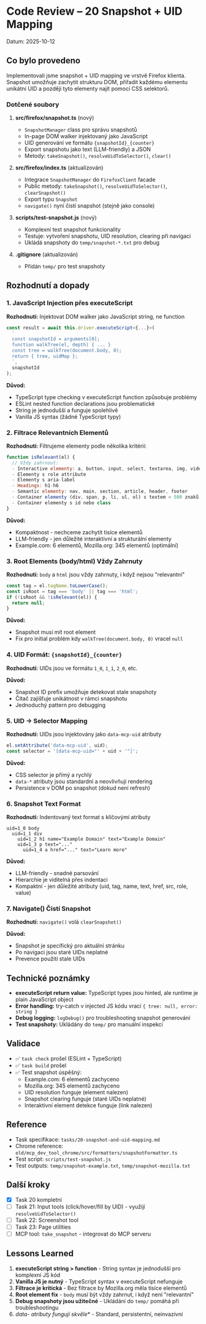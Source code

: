 # Code Review – 20 Snapshot + UID Mapping

Datum: 2025-10-12

## Co bylo provedeno

Implementovali jsme snapshot + UID mapping ve vrstvě Firefox klienta. Snapshot umožňuje zachytit strukturu DOM, přiřadit každému elementu unikátní UID a později tyto elementy najít pomocí CSS selektorů.

### Dotčené soubory

1. **src/firefox/snapshot.ts** (nový)
   - `SnapshotManager` class pro správu snapshotů
   - In-page DOM walker injektovaný jako JavaScript
   - UID generování ve formátu `{snapshotId}_{counter}`
   - Export snapshotu jako text (LLM-friendly) a JSON
   - Metody: `takeSnapshot()`, `resolveUidToSelector()`, `clear()`

2. **src/firefox/index.ts** (aktualizován)
   - Integrace `SnapshotManager` do `FirefoxClient` facade
   - Public metody: `takeSnapshot()`, `resolveUidToSelector()`, `clearSnapshot()`
   - Export typu `Snapshot`
   - `navigate()` nyní čistí snapshot (stejně jako console)

3. **scripts/test-snapshot.js** (nový)
   - Komplexní test snapshot funkcionality
   - Testuje: vytvoření snapshotu, UID resolution, clearing při navigaci
   - Ukládá snapshoty do `temp/snapshot-*.txt` pro debug

4. **.gitignore** (aktualizován)
   - Přidán `temp/` pro test snapshoty

## Rozhodnutí a dopady

### 1. JavaScript Injection přes executeScript

**Rozhodnutí:** Injektovat DOM walker jako JavaScript string, ne function

```typescript
const result = await this.driver.executeScript<{...}>(
  `
  const snapshotId = arguments[0];
  function walkTree(el, depth) { ... }
  const tree = walkTree(document.body, 0);
  return { tree, uidMap };
  `,
  snapshotId
);
```

**Důvod:**
- TypeScript type checking v executeScript function způsobuje problémy
- ESLint nested function declarations jsou problematické
- String je jednodušší a funguje spolehlivě
- Vanilla JS syntax (žádné TypeScript typy)

### 2. Filtrace Relevantních Elementů

**Rozhodnutí:** Filtrujeme elementy podle několika kritérií:

```javascript
function isRelevant(el) {
  // Vždy zahrnout:
  - Interactive elementy: a, button, input, select, textarea, img, video, audio, iframe
  - Elementy s role attribute
  - Elementy s aria-label
  - Headings: h1-h6
  - Semantic elementy: nav, main, section, article, header, footer
  - Container elementy (div, span, p, li, ul, ol) s textem < 500 znaků
  - Container elementy s id nebo class
}
```

**Důvod:**
- Kompaktnost - nechceme zachytit tisíce elementů
- LLM-friendly - jen důležité interaktivní a strukturální elementy
- Example.com: 6 elementů, Mozilla.org: 345 elementů (optimální)

### 3. Root Elements (body/html) Vždy Zahrnuty

**Rozhodnutí:** `body` a `html` jsou vždy zahrnuty, i když nejsou "relevantní"

```javascript
const tag = el.tagName.toLowerCase();
const isRoot = tag === 'body' || tag === 'html';
if (!isRoot && !isRelevant(el)) {
  return null;
}
```

**Důvod:**
- Snapshot musí mít root element
- Fix pro initial problém kdy `walkTree(document.body, 0)` vracel `null`

### 4. UID Formát: `{snapshotId}_{counter}`

**Rozhodnutí:** UIDs jsou ve formátu `1_0`, `1_1`, `2_0`, etc.

**Důvod:**
- Snapshot ID prefix umožňuje detekovat stale snapshoty
- Čítač zajišťuje unikátnost v rámci snapshotu
- Jednoduchý pattern pro debugging

### 5. UID → Selector Mapping

**Rozhodnutí:** UIDs jsou injektovány jako `data-mcp-uid` atributy

```javascript
el.setAttribute('data-mcp-uid', uid);
const selector = '[data-mcp-uid="' + uid + '"]';
```

**Důvod:**
- CSS selector je přímý a rychlý
- `data-*` atributy jsou standardní a neovlivňují rendering
- Persistence v DOM po snapshot (dokud není refresh)

### 6. Snapshot Text Format

**Rozhodnutí:** Indentovaný text format s klíčovými atributy

```
uid=1_0 body
  uid=1_1 div
    uid=1_2 h1 name="Example Domain" text="Example Domain"
    uid=1_3 p text="..."
      uid=1_4 a href="..." text="Learn more"
```

**Důvod:**
- LLM-friendly - snadné parsování
- Hierarchie je viditelná přes indentaci
- Kompaktní - jen důležité atributy (uid, tag, name, text, href, src, role, value)

### 7. Navigate() Čistí Snapshot

**Rozhodnutí:** `navigate()` volá `clearSnapshot()`

**Důvod:**
- Snapshot je specifický pro aktuální stránku
- Po navigaci jsou staré UIDs neplatné
- Prevence použití stale UIDs

## Technické poznámky

- **executeScript return value:** TypeScript types jsou hinted, ale runtime je plain JavaScript object
- **Error handling:** try-catch v injected JS kódu vrací `{ tree: null, error: string }`
- **Debug logging:** `logDebug()` pro troubleshooting snapshot generování
- **Test snapshoty:** Ukládány do `temp/` pro manuální inspekci

## Validace

- ✅ `task check` prošel (ESLint + TypeScript)
- ✅ `task build` prošel
- ✅ Test snapshot úspěšný:
  - Example.com: 6 elementů zachyceno
  - Mozilla.org: 345 elementů zachyceno
  - UID resolution funguje (element nalezen)
  - Snapshot clearing funguje (staré UIDs neplatné)
  - Interaktivní element detekce funguje (link nalezen)

## Reference

- Task specifikace: `tasks/20-snapshot-and-uid-mapping.md`
- Chrome reference: `old/mcp_dev_tool_chrome/src/formatters/snapshotFormatter.ts`
- Test script: `scripts/test-snapshot.js`
- Test outputs: `temp/snapshot-example.txt`, `temp/snapshot-mozilla.txt`

## Další kroky

- [x] Task 20 kompletní
- [ ] Task 21: Input tools (click/hover/fill by UID) - využijí `resolveUidToSelector()`
- [ ] Task 22: Screenshot tool
- [ ] Task 23: Page utilities
- [ ] MCP tool: `take_snapshot` - integrovat do MCP serveru

## Lessons Learned

1. **executeScript string > function** - String syntax je jednodušší pro komplexní JS kód
2. **Vanilla JS je nutný** - TypeScript syntax v executeScript nefunguje
3. **Filtrace je kritická** - Bez filtrace by Mozilla.org měla tisíce elementů
4. **Root element fix** - `body` musí být vždy zahrnut, i když není "relevantní"
5. **Debug snapshoty jsou užitečné** - Ukládání do `temp/` pomáhá při troubleshootingu
6. **data-* atributy fungují skvěle** - Standard, persistentní, neinvazivní
